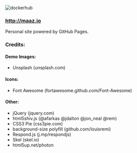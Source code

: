 ![dockerhub](http://img.shields.io/docker/automated/jrottenberg/ffmpeg.svg)


### http://maaz.io
Personal site powered by GitHub Pages.

### Credits:

#### Demo Images:
* Unsplash (unsplash.com)
#### Icons:
* Font Awesome (fortawesome.github.com/Font-Awesome)
#### Other:
* jQuery (jquery.com)
* html5shiv.js (@afarkas @jdalton @jon_neal @rem)
* CSS3 Pie (css3pie.com)
* background-size polyfill (github.com/louisremi)
* Respond.js (j.mp/respondjs)
* Skel (skel.io)
* html5up.net/photon
